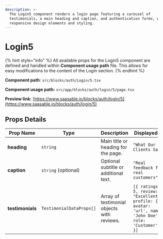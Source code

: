 ```yaml
---
description: >-
  The Login5 component renders a login page featuring a carousel of
  testimonials, a main heading and caption, and authentication forms, with
  responsive design elements and styling.
---
```


# Login5

{% hint style="info" %}
All available props for the Login5 component are defined and handled within **Component usage path** file. This allows for easy modifications to the content of the Login  section.
{% endhint %}

**Component path**: `src/blocks/auth/Login/5.tsx`

**Component usage path:**  `src/app/blocks/auth/login/5/page.tsx`

**Preview link:** [https://www.saasable.io/blocks/auth/login/5](https://www.saasable.io/blocks/auth/login/5)

## Props Details

| Prop Name        | Type                     | Description                                | Displayed as                                                                                             |
| ---------------- | ------------------------ | ------------------------------------------ | -------------------------------------------------------------------------------------------------------- |
| **heading**      | `string`                 | Main title or heading for the page.        | `"What Our Clients Say"`                                                                                 |
| **caption**      | `string` (optional)      | Optional subtitle or additional text.      | `"Real feedback from real customers"`                                                                    |
| **testimonials** | `TestimonialDataProps[]` | Array of testimonial objects with reviews. | `[{ ratings: 5, review: "Excellent!", profile: { avatar: 'url', name: 'John Doe', role: 'Customer' } }]` |

